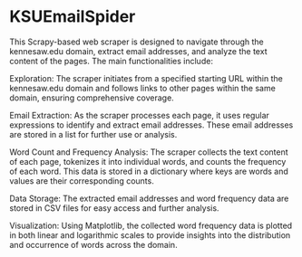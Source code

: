 # KSUEmailSpider

This Scrapy-based web scraper is designed to navigate through the kennesaw.edu domain, extract email addresses, and analyze the text content of the pages. The main functionalities include:

Exploration: The scraper initiates from a specified starting URL within the kennesaw.edu domain and follows links to other pages within the same domain, ensuring comprehensive coverage.

Email Extraction: As the scraper processes each page, it uses regular expressions to identify and extract email addresses. These email addresses are stored in a list for further use or analysis.

Word Count and Frequency Analysis: The scraper collects the text content of each page, tokenizes it into individual words, and counts the frequency of each word. This data is stored in a dictionary where keys are words and values are their corresponding counts.

Data Storage: The extracted email addresses and word frequency data are stored in CSV files for easy access and further analysis.

Visualization: Using Matplotlib, the collected word frequency data is plotted in both linear and logarithmic scales to provide insights into the distribution and occurrence of words across the domain.
